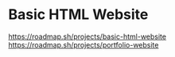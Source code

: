 # Basic HTML Website
https://roadmap.sh/projects/basic-html-website
https://roadmap.sh/projects/portfolio-website
